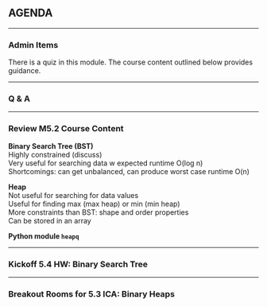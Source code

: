 ## AGENDA

---  

### Admin Items  

There is a quiz in this module. The course content outlined below provides guidance.

---  

### Q & A

---  
### Review M5.2 Course Content 

**Binary Search Tree (BST)**  
Highly constrained (discuss)  
Very useful for searching data w expected runtime O(log n)   
Shortcomings: can get unbalanced, can produce worst case runtime O(n)

**Heap**  
Not useful for searching for data values  
Useful for finding max (max heap) or min (min heap)  
More constraints than BST: shape and order properties  
Can be stored in an array

**Python module `heapq`**  

---  

### Kickoff 5.4 HW: Binary Search Tree

---  

### Breakout Rooms for 5.3 ICA: Binary Heaps


